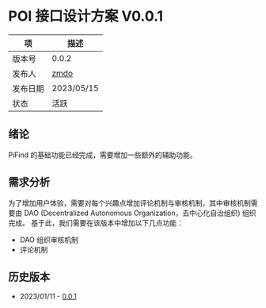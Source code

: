 # POI 接口设计方案 V0.0.1

| 项    | 描述                         |
|------|----------------------------|
| 版本号  | 0.0.2                      |
| 发布人  | [zmdo](mailto://i@zmdo.cn) |
| 发布日期 | 2023/05/15                 |
| 状态   | 活跃                         |

## 绪论

PiFind 的基础功能已经完成，需要增加一些额外的辅助功能。

## 需求分析

为了增加用户体验，需要对每个兴趣点增加评论机制与审核机制，其中审核机制需要由 DAO (Decentralized Autonomous Organization，去中心化自治组织) 组织完成。
基于此，我们需要在该版本中增加以下几点功能：

* DAO 组织审核机制
* 评论机制

## 历史版本

* 2023/01/11 - [0.0.1](programme-0.0.1.md)  